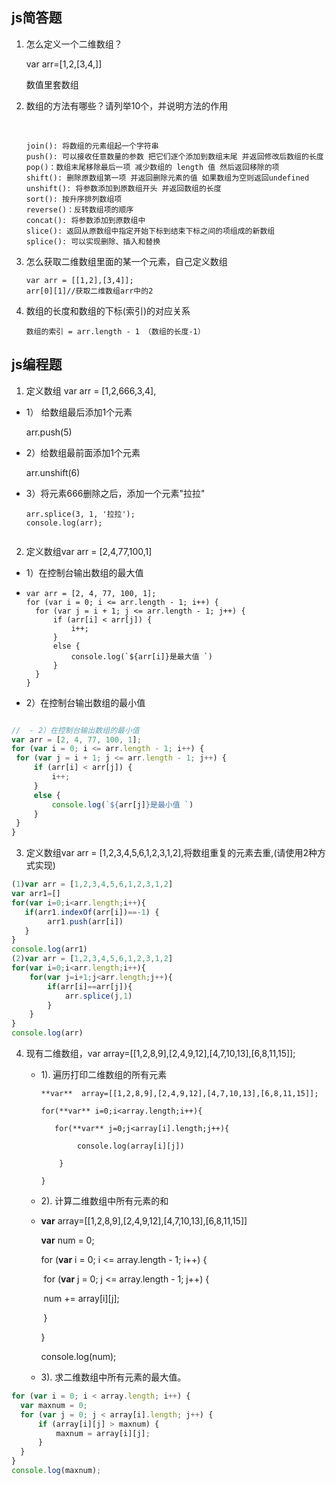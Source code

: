 ## js简答题
1. 怎么定义一个二维数组？

    var arr=[1,2,[3,4,]]

   数值里套数组

2. 数组的方法有哪些？请列举10个，并说明方法的作用

   ​	

   ```
   join(): 将数组的元素组起一个字符串
   push(): 可以接收任意数量的参数 把它们逐个添加到数组末尾 并返回修改后数组的长度
   pop()：数组末尾移除最后一项 减少数组的 length 值 然后返回移除的项
   shift(): 删除原数组第一项 并返回删除元素的值 如果数组为空则返回undefined
   unshift(): 将参数添加到原数组开头 并返回数组的长度
   sort(): 按升序排列数组项
   reverse()：反转数组项的顺序
   concat(): 将参数添加到原数组中
   slice(): 返回从原数组中指定开始下标到结束下标之间的项组成的新数组
   splice(): 可以实现删除、插入和替换
   ```

3. 怎么获取二维数组里面的某一个元素，自己定义数组

     

   ```
   var arr = [[1,2],[3,4]];
   arr[0][1]//获取二维数组arr中的2
   ```

4. 数组的长度和数组的下标(索引)的对应关系

   ```
   数组的索引 = arr.length - 1 （数组的长度-1）
   ```

## js编程题

1. 定义数组 var arr = [1,2,666,3,4],

 - 1） 给数组最后添加1个元素

     arr.push(5)

 - 2）给数组最前面添加1个元素

    arr.unshift(6)

 - 3）将元素666删除之后，添加一个元素"拉拉"

     

   ```
   arr.splice(3, 1, '拉拉');
   console.log(arr);
   ```
```js

```
2. 定义数组var arr = [2,4,77,100,1]
 - 1）在控制台输出数组的最大值

 - ```
   var arr = [2, 4, 77, 100, 1];
   for (var i = 0; i <= arr.length - 1; i++) {
     for (var j = i + 1; j <= arr.length - 1; j++) {
         if (arr[i] < arr[j]) {
             i++;
         }
         else {
             console.log(`${arr[i]}是最大值 `)
         }
     }
   }
   ```

 - 2）在控制台输出数组的最小值
 ```js

//  - 2）在控制台输出数组的最小值
var arr = [2, 4, 77, 100, 1];
for (var i = 0; i <= arr.length - 1; i++) {
  for (var j = i + 1; j <= arr.length - 1; j++) {
      if (arr[i] < arr[j]) {
          i++;
      }
      else {
          console.log(`${arr[j]}是最小值 `)
      }
  }
}
 ```
3. 定义数组var arr = [1,2,3,4,5,6,1,2,3,1,2],将数组重复的元素去重,(请使用2种方式实现)
```js
(1)var arr = [1,2,3,4,5,6,1,2,3,1,2]
var arr1=[]
for(var i=0;i<arr.length;i++){
   if(arr1.indexOf(arr[i])==-1) {
        arr1.push(arr[i])
   }
}
console.log(arr1)
(2)var arr = [1,2,3,4,5,6,1,2,3,1,2]
for(var i=0;i<arr.length;i++){
    for(var j=i+1;j<arr.length;j++){
        if(arr[i]==arr[j]){
            arr.splice(j,1)
        }
    }
}
console.log(arr)

```

4. 现有二维数组，var  array=[[1,2,8,9],[2,4,9,12],[4,7,10,13],[6,8,11,15]];                                       
   - 1). 遍历打印二维数组的所有元素
   
     ```
     **var**  array=[[1,2,8,9],[2,4,9,12],[4,7,10,13],[6,8,11,15]];
     
     for(**var** i=0;i<array.length;i++){
     
        for(**var** j=0;j<array[i].length;j++){
     
             console.log(array[i][j])
     
         }
     
     }
     ```
   
     
   
   - 2). 计算二维数组中所有元素的和
   
   - **var**  array=[[1,2,8,9],[2,4,9,12],[4,7,10,13],[6,8,11,15]]
   
     **var** num = 0;
   
     for (**var** i = 0; i <= array.length - 1; i++) {
   
     ​    for (**var** j = 0; j <= array.length - 1; j++) {
   
     ​        num += array[i][j];
   
     ​    }
   
     }
   
     console.log(num);
   
   - 3). 求二维数组中所有元素的最大值。

  ```js
for (var i = 0; i < array.length; i++) {
    var maxnum = 0;
    for (var j = 0; j < array[i].length; j++) {
        if (array[i][j] > maxnum) {
            maxnum = array[i][j];
        }
    }
}
console.log(maxnum);

  ```

